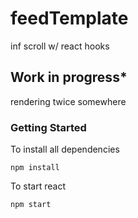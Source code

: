 # feedTemplate
inf scroll w/ react hooks

## Work in progress*
rendering twice somewhere

### Getting Started
To install all dependencies
```
npm install
```
To start react
```
npm start
```
